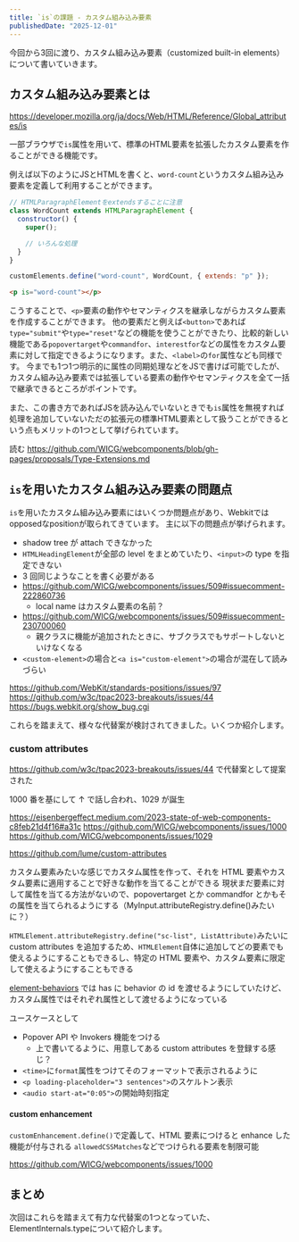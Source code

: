 ```yaml
---
title: `is`の課題 - カスタム組み込み要素
publishedDate: "2025-12-01"
---
```


今回から3回に渡り、カスタム組み込み要素（customized built-in elements）について書いていきます。

## カスタム組み込み要素とは

https://developer.mozilla.org/ja/docs/Web/HTML/Reference/Global_attributes/is

一部ブラウザで`is`属性を用いて、標準のHTML要素を拡張したカスタム要素を作ることができる機能です。

例えば以下のようにJSとHTMLを書くと、`word-count`というカスタム組み込み要素を定義して利用することができます。

```js
// HTMLParagraphElementをextendsすることに注意
class WordCount extends HTMLParagraphElement {
  constructor() {
    super();

    // いろんな処理
  }
}

customElements.define("word-count", WordCount, { extends: "p" });
```

```html
<p is="word-count"></p>
```

こうすることで、`<p>`要素の動作やセマンティクスを継承しながらカスタム要素を作成することができます。
他の要素だと例えば`<button>`であれば`type="submit"`や`type="reset"`などの機能を使うことができたり、比較的新しい機能である`popovertarget`や`commandfor`、`interestfor`などの属性をカスタム要素に対して指定できるようになります。また、`<label>`の`for`属性なども同様です。
今までも1つ1つ明示的に属性の同期処理などをJSで書けば可能でしたが、カスタム組み込み要素では拡張している要素の動作やセマンティクスを全て一括で継承できるところがポイントです。

また、この書き方であればJSを読み込んでいないときでも`is`属性を無視すれば処理を追加していないただの拡張元の標準HTML要素として扱うことができるという点もメリットの1つとして挙げられています。

読む
https://github.com/WICG/webcomponents/blob/gh-pages/proposals/Type-Extensions.md

## `is`を用いたカスタム組み込み要素の問題点

`is`を用いたカスタム組み込み要素にはいくつか問題点があり、Webkitではopposedなpositionが取られてきています。
主に以下の問題点が挙げられます。

- shadow tree が attach できなかった
- `HTMLHeadingElement`が全部の level をまとめていたり、`<input>`の type を指定できない
- 3 回同じようなことを書く必要がある
- https://github.com/WICG/webcomponents/issues/509#issuecomment-222860736
  - local name はカスタム要素の名前？
- https://github.com/WICG/webcomponents/issues/509#issuecomment-230700060
  - 親クラスに機能が追加されたときに、サブクラスでもサポートしないといけなくなる
- `<custom-element>`の場合と`<a is="custom-element">`の場合が混在して読みづらい

https://github.com/WebKit/standards-positions/issues/97
https://github.com/w3c/tpac2023-breakouts/issues/44
https://bugs.webkit.org/show_bug.cgi

これらを踏まえて、様々な代替案が検討されてきました。いくつか紹介します。

### custom attributes

https://github.com/w3c/tpac2023-breakouts/issues/44
で代替案として提案された

1000 番を基にして ↑ で話し合われ、1029 が誕生

https://eisenbergeffect.medium.com/2023-state-of-web-components-c8feb21d4f16#a31c
https://github.com/WICG/webcomponents/issues/1000
https://github.com/WICG/webcomponents/issues/1029

https://github.com/lume/custom-attributes

カスタム要素みたいな感じでカスタム属性を作って、それを HTML 要素やカスタム要素に適用することで好きな動作を当てることができる
現状まだ要素に対して属性を当てる方法がないので、popovertarget とか commandfor とかもその属性を当てられるようにする（MyInput.attributeRegistry.define()みたいに？）

`HTMLElement.attributeRegistry.define("sc-list", ListAttribute)`みたいに custom attributes を追加するため、`HTMLElement`自体に追加してどの要素でも使えるようにすることもできるし、特定の HTML 要素や、カスタム要素に限定して使えるようにすることもできる

[element-behaviors](https://github.com/lume/element-behaviors) では has に behavior の id を渡せるようにしていたけど、カスタム属性ではそれぞれ属性として渡せるようになっている

ユースケースとして

- Popover API や Invokers 機能をつける
  - 上で書いてるように、用意してある custom attributes を登録する感じ？
- `<time>`に`format`属性をつけてそのフォーマットで表示されるように
- `<p loading-placeholder="3 sentences">`のスケルトン表示
- `<audio start-at="0:05">`の開始時刻指定

#### custom enhancement

`customEnhancement.define()`で定義して、HTML 要素につけると enhance した機能が付与される
`allowedCSSMatches`などでつけられる要素を制限可能

https://github.com/WICG/webcomponents/issues/1000

## まとめ

次回はこれらを踏まえて有力な代替案の1つとなっていた、ElementInternals.typeについて紹介します。
